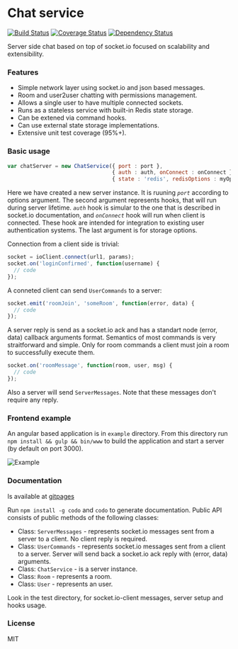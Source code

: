 
# Chat service

[![Build Status](https://travis-ci.org/an-sh/chat-service.svg?branch=master)](https://travis-ci.org/an-sh/chat-service)
[![Coverage Status](https://coveralls.io/repos/an-sh/chat-service/badge.svg?branch=master&service=github)](https://coveralls.io/github/an-sh/chat-service?branch=master)
[![Dependency Status](https://david-dm.org/an-sh/chat-service.svg)](https://david-dm.org/an-sh/chat-service)

Server side chat based on top of socket.io focused on scalability and
extensibility.


### Features

- Simple network layer using socket.io and json based messages.
- Room and user2user chatting with permissions management.
- Allows a single user to have multiple connected sockets.
- Runs as a stateless service with built-in Redis state storage.
- Can be extened via command hooks.
- Can use external state storage implementations.
- Extensive unit test coverage (95%+).


### Basic usage

```javascript
var chatServer = new ChatService({ port : port },
                                 { auth : auth, onConnect : onConnect },
                                 { state : 'redis', redisOptions : myOptions });
```
Here we have created a new server instance. It is ruuning _`port`_
according to options argument. The second argument represents hooks,
that will run during server lifetime. _`auth`_ hook is simular to the
one that is described in socket.io documentation, and _`onConnect`_
hook will run when client is connected. These hook are intended for
integration to existing user authentication systems. The last argument
is for storage options.

Connection from a client side is trivial:
```javascript
socket = ioClient.connect(url1, params);
socket.on('loginConfirmed', function(username) {
  // code
});
```
A conneted client can send `UserCommands` to a server:
```javascript
socket.emit('roomJoin', 'someRoom', function(error, data) {
  // code
});
```
A server reply is send as a socket.io ack and has a standart node
(error, data) callback arguments format. Semantics of most commands is
very straitforward and simple. Only for room commands a client must
join a room to successfully execute them.

```javascript
socket.on('roomMessage', function(room, user, msg) {
  // code
});
```
Also a server will send `ServerMessages`.  Note that these messages
don't require any reply.


### Frontend example

An angular based application is in `example` directory. From this
directory run `npm install && gulp && bin/www` to build the
application and start a server (by default on port 3000).

![Example](http://an-sh.github.io/chat-service/example.png "Example")


### Documentation

Is available at [gitpages](http://an-sh.github.io/chat-service/0.6/)

Run `npm install -g codo` and `codo` to generate documentation. Public
API consists of public methods of the following classes:

- Class: `ServerMessages` - represents socket.io messages sent from a
server to a client. No client reply is required.
- Class: `UserCommands` - represents socket.io messages sent from a
client to a server. Server will send back a socket.io ack reply with
(error, data) arguments.
- Class: `ChatService` - is a server instance.
- Class: `Room` - represents a room.
- Class: `User` - represents an user.

Look in the test directory, for socket.io-client messages, server
setup and hooks usage.


### License

MIT
